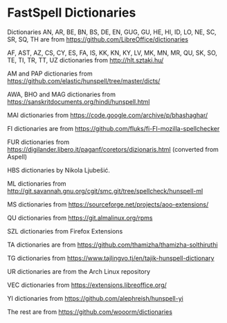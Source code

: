 # FastSpell Dictionaries

Dictionaries AN, AR, BE, BN, BS, DE, EN, GUG, GU, HE, HI, ID, LO, NE, SC, SR, SQ, TH are from https://github.com/LibreOffice/dictionaries

AF, AST, AZ, CS, CY, ES, FA, IS, KK, KN, KY, LV, MK, MN, MR, QU, SK, SO, TE, TI, TR, TT, UZ dictionaries from http://hlt.sztaki.hu/

AM and PAP dictionaries from https://github.com/elastic/hunspell/tree/master/dicts/

AWA, BHO and MAG dictionaries from https://sanskritdocuments.org/hindi/hunspell.html

MAI dictionaries from https://code.google.com/archive/p/bhashaghar/

FI dictionaries are from https://github.com/fluks/fi-FI-mozilla-spellchecker

FUR dictionaries from https://digilander.libero.it/paganf/coretors/dizionaris.html (converted from Aspell)

HBS dictionaries by Nikola Ljubešić.

ML dictionaries from http://git.savannah.gnu.org/cgit/smc.git/tree/spellcheck/hunspell-ml

MS dictionaries from https://sourceforge.net/projects/aoo-extensions/

QU dictionaries from https://git.almalinux.org/rpms

SZL dictionaries from Firefox Extensions

TA dictionaries are from https://github.com/thamizha/thamizha-solthiruthi

TG dictionaries from https://www.tajlingvo.tj/en/tajik-hunspell-dictionary

UR dictionaries are from the Arch Linux repository

VEC dictionaries from https://extensions.libreoffice.org/

YI dictionaries from https://github.com/alephreish/hunspell-yi

The rest are from https://github.com/wooorm/dictionaries
